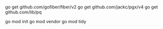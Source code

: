 go get github.com/gofiber/fiber/v2
go get github.com/jackc/pgx/v4
go get github.com/lib/pq

go mod init
go mod vendor
go mod tidy
